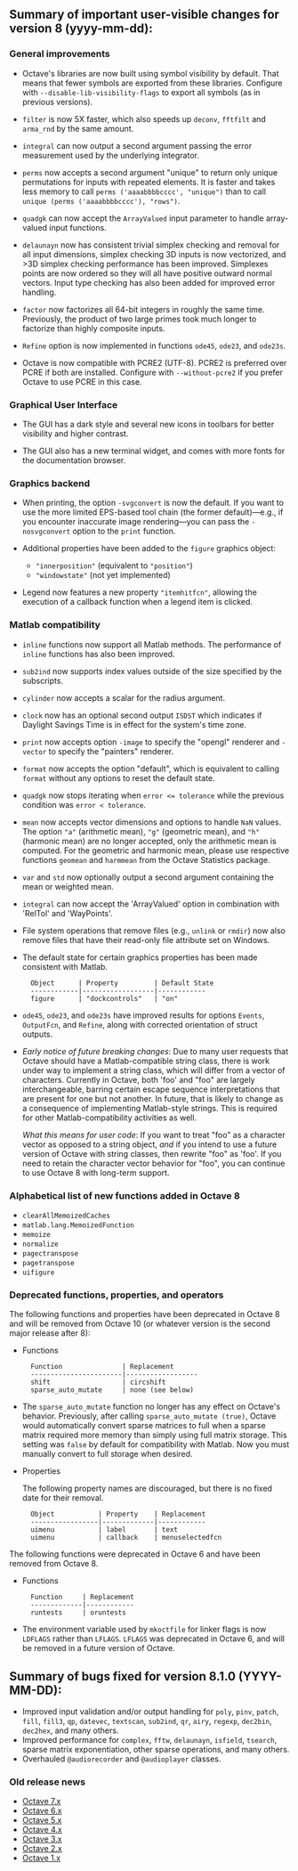 Summary of important user-visible changes for version 8 (yyyy-mm-dd):
---------------------------------------------------------------------

### General improvements

- Octave's libraries are now built using symbol visibility by default.
  That means that fewer symbols are exported from these libraries.
  Configure with `--disable-lib-visibility-flags` to export all symbols
  (as in previous versions).

- `filter` is now 5X faster, which also speeds up `deconv`, `fftfilt`
  and `arma_rnd` by the same amount.

- `integral` can now output a second argument passing the error
  measurement used by the underlying integrator.

- `perms` now accepts a second argument "unique" to return only unique
  permutations for inputs with repeated elements.  It is faster and
  takes less memory to call `perms ('aaaabbbbcccc', "unique")` than to
  call `unique (perms ('aaaabbbbcccc'), "rows")`.

- `quadgk` can now accept the `ArrayValued` input parameter to handle
  array-valued input functions.

- `delaunayn` now has consistent trivial simplex checking and removal
  for all input dimensions, simplex checking 3D inputs is now
  vectorized, and >3D simplex checking performance has been improved.
  Simplexes points are now ordered so they will all have positive
  outward normal vectors.  Input type checking has also been added for
  improved error handling.

- `factor` now factorizes all 64-bit integers in roughly the same time.
  Previously, the product of two large primes took much longer to factorize
  than highly composite inputs.

- `Refine` option is now implemented in functions `ode45`, `ode23`,
  and `ode23s`.

- Octave is now compatible with PCRE2 (UTF-8).  PCRE2 is preferred over PCRE
  if both are installed.  Configure with `--without-pcre2` if you prefer Octave
  to use PCRE in this case.

### Graphical User Interface

- The GUI has a dark style and several new icons in toolbars for better
  visibility and higher contrast.

- The GUI also has a new terminal widget, and comes with more fonts for the
  documentation browser.

### Graphics backend

- When printing, the option `-svgconvert` is now the default.  If you want to
use the more limited EPS-based tool chain (the former default)&mdash;e.g., if
you encounter inaccurate image rendering&mdash;you can pass the `-nosvgconvert`
option to the `print` function.

- Additional properties have been added to the `figure` graphics object:
    * `"innerposition"` (equivalent to `"position"`)
    * `"windowstate"` (not yet implemented)

- Legend now features a new property `"itemhitfcn"`, allowing the
  execution of a callback function when a legend item is clicked.

### Matlab compatibility

- `inline` functions now support all Matlab methods.  The performance
  of `inline` functions has also been improved.

- `sub2ind` now supports index values outside of the size specified by
  the subscripts.

- `cylinder` now accepts a scalar for the radius argument.

- `clock` now has an optional second output `ISDST` which indicates if
  Daylight Savings Time is in effect for the system's time zone.

- `print` now accepts option `-image` to specify the "opengl" renderer
  and `-vector` to specify the "painters" renderer.

- `format` now accepts the option "default", which is equivalent to
  calling `format` without any options to reset the default state.

- `quadgk` now stops iterating when `error <= tolerance` while the previous
  condition was `error < tolerance`.

- `mean` now accepts vector dimensions and options to handle `NaN` values.
  The option `"a"` (arithmetic mean), `"g"` (geometric mean), and `"h"`
  (harmonic mean) are no longer accepted, only the arithmetic mean is computed.
  For the geometric and harmonic mean, please use respective functions
  `geomean` and `harmmean` from the Octave Statistics package.

- `var` and `std` now optionally output a second argument containing the mean
  or weighted mean.

- `integral` can now accept the 'ArrayValued' option in combination with
  'RelTol' and 'WayPoints'.

- File system operations that remove files (e.g., `unlink` or `rmdir`) now also
  remove files that have their read-only file attribute set on Windows.

- The default state for certain graphics properties has been made
  consistent with Matlab.

        Object      | Property         | Default State
        ------------|------------------|------------
        figure      | "dockcontrols"   | "on"

- `ode45`, `ode23`, and `ode23s` have improved results for options `Events`,
  `OutputFcn`, and `Refine`, along with corrected orientation of struct
  outputs.

- *Early notice of future breaking changes*:  Due to many user requests that
  Octave should have a Matlab-compatible string class, there is work under way
  to implement a string class, which will differ from a vector of characters.
  Currently in Octave, both 'foo' and "foo" are largely interchangeable,
  barring certain escape sequence interpretations that are present for one but
  not another.  In future, that is likely to change as a consequence of
  implementing Matlab-style strings.  This is required for other
  Matlab-compatibility activities as well.

  *What this means for user code*: If you want to treat "foo" as a character
  vector as opposed to a string object, *and* if you intend to use a future
  version of Octave with string classes, then rewrite "foo" as 'foo'.  If you
  need to retain the character vector behavior for "foo", you can continue to
  use Octave 8 with long-term support.

### Alphabetical list of new functions added in Octave 8

* `clearAllMemoizedCaches`
* `matlab.lang.MemoizedFunction`
* `memoize`
* `normalize`
* `pagectranspose`
* `pagetranspose`
* `uifigure`

### Deprecated functions, properties, and operators

The following functions and properties have been deprecated in Octave 8
and will be removed from Octave 10 (or whatever version is the second
major release after 8):

- Functions

        Function               | Replacement
        -----------------------|------------------
        shift                  | circshift
        sparse_auto_mutate     | none (see below)

- The `sparse_auto_mutate` function no longer has any effect on Octave's
  behavior.  Previously, after calling `sparse_auto_mutate (true)`,
  Octave would automatically convert sparse matrices to full when a
  sparse matrix required more memory than simply using full matrix
  storage.  This setting was `false` by default for compatibility with
  Matlab.  Now you must manually convert to full storage when desired.

- Properties

  The following property names are discouraged, but there is no fixed
  date for their removal.

        Object           | Property    | Replacement
        -----------------|-------------|------------
        uimenu           | label       | text
        uimenu           | callback    | menuselectedfcn

The following functions were deprecated in Octave 6 and have been removed
from Octave 8.

- Functions

        Function     | Replacement
        -------------|------------
        runtests     | oruntests

- The environment variable used by `mkoctfile` for linker flags is now
  `LDFLAGS` rather than `LFLAGS`.  `LFLAGS` was deprecated in Octave 6,
  and will be removed in a future version of Octave.

Summary of bugs fixed for version 8.1.0 (YYYY-MM-DD):
----------------------------------------------------

- Improved input validation and/or output handling for `poly`, `pinv`, `patch`,
  `fill`, `fill3`, `qp`, `datevec`, `textscan`, `sub2ind`, `qr`, `airy`,
  `regexp`, `dec2bin`, `dec2hex`, and many others.
- Improved performance for `complex`, `fftw`, `delaunayn`, `isfield`, `tsearch`,
  sparse matrix exponentiation, other sparse operations, and many others.
- Overhauled `@audiorecorder` and `@audioplayer` classes.

### Old release news

- [Octave 7.x](etc/NEWS.7)
- [Octave 6.x](etc/NEWS.6)
- [Octave 5.x](etc/NEWS.5)
- [Octave 4.x](etc/NEWS.4)
- [Octave 3.x](etc/NEWS.3)
- [Octave 2.x](etc/NEWS.2)
- [Octave 1.x](etc/NEWS.1)
